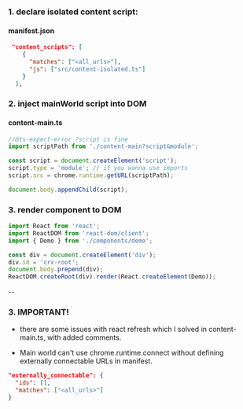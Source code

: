 ### 1. declare isolated content script:

#### manifest.json
```json
 "content_scripts": [
    {
      "matches": ["<all_urls>"],
      "js": ["src/content-isolated.ts"]
    }
  ],
```
### 2. inject mainWorld script into DOM 
#### content-main.ts
```typescript
//@ts-expect-error ?script is fine
import scriptPath from './content-main?script&module';

const script = document.createElement('script');
script.type = 'module'; // if you wanna use imports
script.src = chrome.runtime.getURL(scriptPath);

document.body.appendChild(script);
```

### 3. render component to DOM
```typescript
import React from 'react';
import ReactDOM from 'react-dom/client';
import { Demo } from './components/demo';

const div = document.createElement('div');
div.id = 'crx-root';
document.body.prepend(div);
ReactDOM.createRoot(div).render(React.createElement(Demo));
```


--

### 3. IMPORTANT!
- there are some issues with react refresh which I solved in content-main.ts, with added comments.

- Main world can't use chrome.runtime.connect without defining externally connectable URLs in manifest.

```json
"externally_connectable": {
  "ids": [],
  "matches": ["<all_urls>"]
}
```
